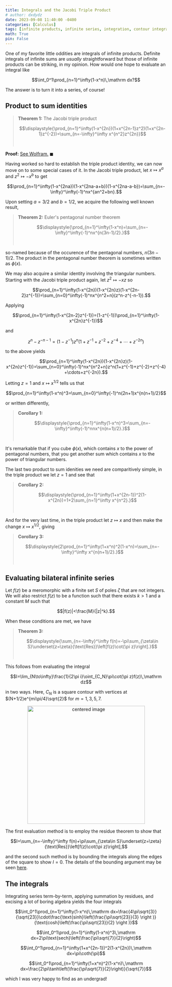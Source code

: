 ```yaml
---
title: Integrals and the Jacobi Triple Product
# author: dxdydz
date: 2023-09-08 11:40:00 -0400
categories: [Calculus]
tags: [infinite products, infinite series, integration, contour integration, complex analysis]
math: True
pin: False
---
```


One of my favorite little oddities are integrals of infinite products. Definite integrals of infinite sums are *usually* straightforward but those of infinite products can be striking, in my opinion. How would one hope to evaluate an integral like

$$\int_0^1\prod_{n=1}^\infty(1-x^n)\,\mathrm dx?$$

The answer is to turn it into a series, of course!

## Product to sum identities

> **Theorem 1:** The Jacobi triple product
>
> $$\displaystyle{\prod_{n=1}^\infty(1-x^{2n})(1+x^{2n-1}z^2)(1+x^{2n-1}z^{-2})=\sum_{n=-\infty}^\infty x^{n^2}z^{2n}}$$
>
> $$\,$$

**Proof:** [See Wolfram.](https://mathworld.wolfram.com/JacobiTripleProduct.html) $\blacksquare$

Having worked so hard to establish the triple product identity, we can now move on to some special cases of it. In the Jacobi triple product, let $x\mapsto x^a$ and $z^2\mapsto-x^b$ to get

$$\prod_{n=1}^\infty(1-x^{2na})(1-x^{2na-a+b})(1-x^{2na-a-b})=\sum_{n=-\infty}^\infty(-1)^nx^{an^2+bn}.$$

Upon setting $a=3/2$ and $b=1/2$, we acquire the following well known result,

> **Theorem 2:** Euler's pentagonal number theorem
>
> $$\displaystyle{\prod_{n=1}^\infty(1-x^n)=\sum_{n=-\infty}^\infty(-1)^nx^{n(3n-1)/2}.}$$
>
> $$\,$$

so-named because of the occurence of the pentagonal numbers, $n(3n-1)/2$. The product in the pentagonal number theorem is sometimes written as $\phi(x)$.

We may also acquire a similar identity involving the triangular numbers. Starting with the Jacobi triple product again, let $z^2\mapsto-xz$ so

$$\prod_{n=1}^\infty(1-x^{2n})(1-x^{2n}z)(1-x^{2n-2}z^{-1})=\sum_{n=0}^\infty(-1)^nx^{n^2+n}(z^n-z^{-n-1}).$$

Applying

$$\prod_{n=1}^\infty(1-x^{2n-2}z^{-1})=(1-z^{-1})\prod_{n=1}^\infty(1-x^{2n}z^{-1})$$

and

$$z^n-z^{-n-1}=(1-z^{-1})z^n(1+z^{-1}+z^{-2}+z^{-4}+\cdots+z^{-2n})$$

to the above yields

$$\prod_{n=1}^\infty(1-x^{2n})(1-x^{2n}z)(1-x^{2n}z^{-1})=\sum_{n=0}^\infty(-1)^nx^{n^2+n}z^n(1+z^{-1}+z^{-2}+z^{-4}+\cdots+z^{-2n}).$$

Letting $z=1$ and $x\mapsto x^{1/2}$ tells us that

$$\prod_{n=1}^\infty(1-x^n)^3=\sum_{n=0}^\infty(-1)^n(2n+1)x^{n(n+1)/2}$$

or written differently,

> **Corollary 1:**
>
> $$\displaystyle{\prod_{n=1}^\infty(1-x^n)^3=\sum_{n=-\infty}^\infty(-1)^nnx^{n(n+1)/2}.}$$
>
> $$\,$$

It's remarkable that if you cube $\phi(x)$, which contains $x$ to the power of pentagonal numbers, that you get another sum which contains $x$ to the power of triangular numbers.

The last two product to sum idenities we need are comparitively simple, in the triple product we let $z=1$ and see that

> **Corollary 2:**
>
> $$\displaystyle{\prod_{n=1}^\infty(1+x^{2n-1})^2(1-x^{2n})=1+2\sum_{n=1}^\infty x^{n^2}.}$$
>
> $$\,$$

And for the very last time, in the triple product let $z\mapsto x$ and then make the change $x\mapsto x^{1/2}$, giving

> **Corollary 3:**
>
> $$\displaystyle{2\prod_{n=1}^\infty(1+x^n)^2(1-x^n)=\sum_{n=-\infty}^\infty x^{n(n+1)/2}.}$$
>
> $$\,$$

## Evaluating bilateral infinite series

Let $f(z)$ be a meromorphic with a finite set $S$ of poles $\zeta$ that are not integers. We will also restrict $f(z)$ to be a function such that there exists $k>1$ and a constant $M$ such that

$$|f(z)|<\frac{M}{|z|^k}.$$

When these conditions are met, we have

> **Theorem 3:**
>
> $$\displaystyle{\sum_{n=-\infty}^\infty f(n)=-\pi\sum_{\zeta\in S}\underset{z=\zeta}{\text{Res}}\left[f(z)\cot(\pi z)\right].}$$
>
> $$\,$$

This follows from evaluating the integral

$$I=\lim_{N\to\infty}\frac{1}{2\pi i}\oint_{C_N}\pi\cot(\pi z)f(z)\,\mathrm dz$$

in two ways. Here, $C_N$ is a square contour with vertices at $(N+1/2)e^{mi\pi/4}\sqrt{2}$ for $m=1,\,3,\,5,\,7$.

<center><a href="https://imgur.com/a/79yla3V"><img src="https://i.imgur.com/Yfe1q0C.png" alt="centered image" height="auto" width="367" title="source: imgur.com" /></a></center>

The first evaluation method is to employ the residue theorem to show that

$$I=\sum_{n=-\infty}^\infty f(n)+\pi\sum_{\zeta\in S}\underset{z=\zeta}{\text{Res}}\left[f(z)\cot(\pi z)\right],$$

and the second such method is by bounding the integrals along the edges of the square to show $I=0$. The details of the bounding argument may be seen [here](http://people.uncw.edu/hermanr/complex/summation-series-residue.pdf).

## The integrals

Integrating series term-by-term, applying summation by residues, and excising a lot of boring algebra yields the four integrals

$$\int_0^1\prod_{n=1}^\infty(1-x^n)\,\mathrm dx=\frac{4\pi\sqrt{3}}{\sqrt{23}}\cdot\frac{\text{sinh}\left(\frac{\pi\sqrt{23}}{3} \right )}{\text{cosh}\left(\frac{\pi\sqrt{23}}{2} \right )}$$

$$\int_0^1\prod_{n=1}^\infty(1-x^n)^3\,\mathrm dx=2\pi\text{sech}\left(\frac{\pi\sqrt{7}}{2}\right)$$

$$\int_0^1\prod_{n=1}^\infty(1+x^{2n-1})^2(1-x^{2n})\,\mathrm dx=\pi\coth(\pi)$$

$$\int_0^1\prod_{n=1}^\infty(1+x^n)^2(1-x^n)\,\mathrm dx=\frac{2\pi\tanh\left(\frac{\pi\sqrt{7}}{2}\right)}{\sqrt{7}}$$

which I was very happy to find as an undergrad!